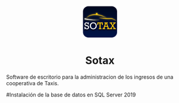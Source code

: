<p align="center">
  <img alt="Logo Sotax" src="assets/Images/Logo-Programa-Taxi.png" width="100px" />
  <h1 align="center">Sotax</h1>
</p>
Software de escritorio para la administracion de los ingresos de una cooperativa de Taxis.

#Instalación de la base de datos en SQL Server 2019
